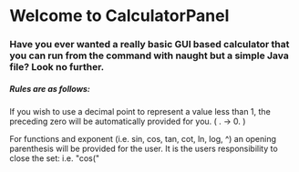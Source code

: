 # Welcome to CalculatorPanel

### Have you ever wanted a really basic GUI based calculator that you can run from the command with naught but a simple Java file? Look no further.

##### Rules are as follows:
If you wish to use a decimal point to represent a value less than 1,
the preceding zero will be automatically provided for you. ( . -> 0. )

For functions and exponent (i.e. sin, cos, tan, cot, ln, log, ^) an opening parenthesis will be provided
for the user. It is the users responsibility to close the set: i.e. "cos(" 